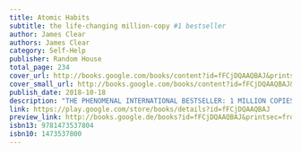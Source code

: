 ```yaml
---
title: Atomic Habits
subtitle: the life-changing million-copy #1 bestseller
author: James Clear
authors: James Clear
category: Self-Help
publisher: Random House
total_page: 234
cover_url: http://books.google.com/books/content?id=fFCjDQAAQBAJ&printsec=frontcover&img=1&zoom=1&edge=curl&source=gbs_api
cover_small_url: http://books.google.com/books/content?id=fFCjDQAAQBAJ&printsec=frontcover&img=1&zoom=5&edge=curl&source=gbs_api
publish_date: 2018-10-18
description: "THE PHENOMENAL INTERNATIONAL BESTSELLER: 1 MILLION COPIES SOLD Transform your life with tiny changes in behaviour, starting now. People think that when you want to change your life, you need to think big. But world-renowned habits expert James Clear has discovered another way. He knows that real change comes from the compound effect of hundreds of small decisions: doing two push-ups a day, waking up five minutes early, or holding a single short phone call. He calls them atomic habits. In this ground-breaking book, Clears reveals exactly how these minuscule changes can grow into such life-altering outcomes. He uncovers a handful of simple life hacks (the forgotten art of Habit Stacking, the unexpected power of the Two Minute Rule, or the trick to entering the Goldilocks Zone), and delves into cutting-edge psychology and neuroscience to explain why they matter. Along the way, he tells inspiring stories of Olympic gold medalists, leading CEOs, and distinguished scientists who have used the science of tiny habits to stay productive, motivated, and happy. These small changes will have a revolutionary effect on your career, your relationships, and your life. ________________________________ A NEW YORK TIMES AND SUNDAY TIMES BESTSELLER 'A supremely practical and useful book.' Mark Manson, author of The Subtle Art of Not Giving A F*ck 'James Clear has spent years honing the art and studying the science of habits. This engaging, hands-on book is the guide you need to break bad routines and make good ones.' Adam Grant, author of Originals 'Atomic Habits is a step-by-step manual for changing routines.' Books of the Month, Financial Times 'A special book that will change how you approach your day and live your life.' Ryan Holiday, author of The Obstacle is the Way"
link: https://play.google.com/store/books/details?id=fFCjDQAAQBAJ
preview_link: http://books.google.de/books?id=fFCjDQAAQBAJ&printsec=frontcover&dq=Atomic+Habits&hl=&as_pt=BOOKS&cd=2&source=gbs_api
isbn13: 9781473537804
isbn10: 1473537800
---
```

